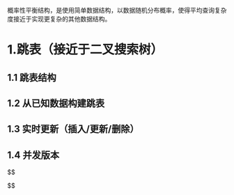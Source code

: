 概率性平衡结构，是使用简单数据结构，以数据随机分布概率，使得平均查询复杂度接近于实现更复杂的其他数据结构。

# 1.跳表（接近于二叉搜索树）

## 1.1 跳表结构

## 1.2 从已知数据构建跳表

## 1.3 实时更新（插入/更新/删除）

## 1.4 并发版本

$$

$$


